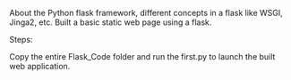
About the Python flask framework, different concepts in a flask like WSGI, Jinga2, etc. Built a basic static web page using a flask.


Steps:

Copy the entire Flask_Code folder and run the first.py to launch the built web application.
